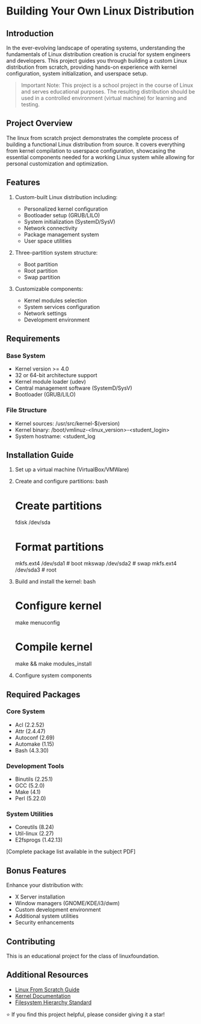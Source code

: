 

# Building Your Own Linux Distribution

## Introduction
In the ever-evolving landscape of operating systems, understanding the fundamentals of Linux distribution creation is crucial for system engineers and developers. This project guides you through building a custom Linux distribution from scratch, providing hands-on experience with kernel configuration, system initialization, and userspace setup.

> Important Note: This project is a school project in the course of Linux and serves educational purposes. The resulting distribution should be used in a controlled environment (virtual machine) for learning and testing.

## Project Overview
The linux from scratch project demonstrates the complete process of building a functional Linux distribution from source. It covers everything from kernel compilation to userspace configuration, showcasing the essential components needed for a working Linux system while allowing for personal customization and optimization.

## Features
1. Custom-built Linux distribution including:
   - Personalized kernel configuration
   - Bootloader setup (GRUB/LILO)
   - System initialization (SystemD/SysV)
   - Network connectivity
   - Package management system
   - User space utilities

2. Three-partition system structure:
   - Boot partition
   - Root partition
   - Swap partition

3. Customizable components:
   - Kernel modules selection
   - System services configuration
   - Network settings
   - Development environment

## Requirements
### Base System
- Kernel version >= 4.0
- 32 or 64-bit architecture support
- Kernel module loader (udev)
- Central management software (SystemD/SysV)
- Bootloader (GRUB/LILO)

### File Structure
- Kernel sources: /usr/src/kernel-$(version)
- Kernel binary: /boot/vmlinuz-<linux_version>-<student_login>
- System hostname: <student_log

## Installation Guide
1. Set up a virtual machine (VirtualBox/VMWare)
2. Create and configure partitions:
   	bash
   # Create partitions
   fdisk /dev/sda
   
   # Format partitions
   mkfs.ext4 /dev/sda1  # boot
   mkswap /dev/sda2     # swap
   mkfs.ext4 /dev/sda3  # root
   

3. Build and install the kernel:
   	bash
   # Configure kernel
   make menuconfig
   
   # Compile kernel
   make && make modules_install
   

4. Configure system components

## Required Packages
### Core System
- Acl (2.2.52)
- Attr (2.4.47)
- Autoconf (2.69)
- Automake (1.15)
- Bash (4.3.30)

### Development Tools
- Binutils (2.25.1)
- GCC (5.2.0)
- Make (4.1)
- Perl (5.22.0)

### System Utilities
- Coreutils (8.24)
- Util-linux (2.27)
- E2fsprogs (1.42.13)

[Complete package list available in the subject PDF]

## Bonus Features
Enhance your distribution with:
- X Server installation
- Window managers (GNOME/KDE/i3/dwm)
- Custom development environment
- Additional system utilities
- Security enhancements

## Contributing

This is an educational project for the class of linuxfoundation. 

## Additional Resources
- [Linux From Scratch Guide](https://www.linuxfromscratch.org/)
- [Kernel Documentation](https://www.kernel.org/doc/)
- [Filesystem Hierarchy Standard](https://refspecs.linuxfoundation.org/FHS_3.0/fhs/index.html)

⭐ If you find this project helpful, please consider giving it a star!
